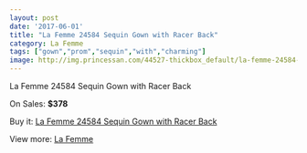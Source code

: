 ```yaml
---
layout: post
date: '2017-06-01'
title: "La Femme 24584 Sequin Gown with Racer Back"
category: La Femme
tags: ["gown","prom","sequin","with","charming"]
image: http://img.princessan.com/44527-thickbox_default/la-femme-24584-sequin-gown-with-racer-back.jpg
---
```

La Femme 24584 Sequin Gown with Racer Back

On Sales: **$378**
<a href="https://www.princessan.com/en/la-femme/20654-la-femme-24584-sequin-gown-with-racer-back.html"><amp-img layout="responsive" width="600" height="600" src="//img.princessan.com/44527-thickbox_default/la-femme-24584-sequin-gown-with-racer-back.jpg" alt="La Femme 24584 Sequin Gown with Racer Back 0" /></a>
<a href="https://www.princessan.com/en/la-femme/20654-la-femme-24584-sequin-gown-with-racer-back.html"><amp-img layout="responsive" width="600" height="600" src="//img.princessan.com/44531-thickbox_default/la-femme-24584-sequin-gown-with-racer-back.jpg" alt="La Femme 24584 Sequin Gown with Racer Back 1" /></a>
<a href="https://www.princessan.com/en/la-femme/20654-la-femme-24584-sequin-gown-with-racer-back.html"><amp-img layout="responsive" width="600" height="600" src="//img.princessan.com/44530-thickbox_default/la-femme-24584-sequin-gown-with-racer-back.jpg" alt="La Femme 24584 Sequin Gown with Racer Back 2" /></a>
<a href="https://www.princessan.com/en/la-femme/20654-la-femme-24584-sequin-gown-with-racer-back.html"><amp-img layout="responsive" width="600" height="600" src="//img.princessan.com/44529-thickbox_default/la-femme-24584-sequin-gown-with-racer-back.jpg" alt="La Femme 24584 Sequin Gown with Racer Back 3" /></a>
<a href="https://www.princessan.com/en/la-femme/20654-la-femme-24584-sequin-gown-with-racer-back.html"><amp-img layout="responsive" width="600" height="600" src="//img.princessan.com/44528-thickbox_default/la-femme-24584-sequin-gown-with-racer-back.jpg" alt="La Femme 24584 Sequin Gown with Racer Back 4" /></a>

Buy it: [La Femme 24584 Sequin Gown with Racer Back](https://www.princessan.com/en/la-femme/20654-la-femme-24584-sequin-gown-with-racer-back.html "La Femme 24584 Sequin Gown with Racer Back")

View more: [La Femme](https://www.princessan.com/en/28-la-femme "La Femme")